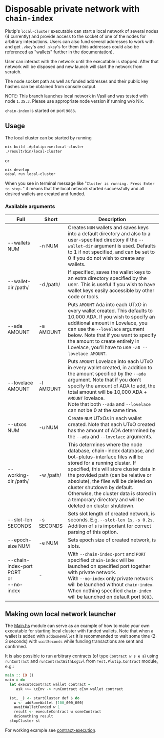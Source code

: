 # Disposable private network with `chain-index`

Plutip's `local-cluster` executable can start a local network of several nodes (4 currently) and provide access to the socket of one of the nodes for arbitrary interactions. Users can also fund several addresses to work with and get `.vkey`'s and `.skey`'s for them (this addresses could also be referenced as "wallets" further in the documentation).

User can interact with the network until the executable is stopped. After that network will be disposed and new launch will start the network from scratch.

The node socket path as well as funded addresses and their public key hashes can be obtained from console output.

NOTE: This branch launches local network in Vasil and was tested with node `1.35.3`. Please use appropriate node version if running w/o Nix.

`chain-index` is started on port `9083`. 

## Usage

The local cluster can be started by running

```bash
nix build .#plutip:exe:local-cluster  
./result/bin/local-cluster
```

or

```bash
nix develop
cabal run local-cluster
```

When you see in terminal message like "`Cluster is running. Press Enter to stop.`" it means that the local network started successfully and all desired wallets are created and funded.

### Available arguments

Full | Short | Description
--- | ---  | ---
--wallets NUM | -n NUM | Creates `NUM` wallets and saves keys into a default directory and also to a user-specified directory if the `--wallet-dir` argument is used. Defaults to 1 if not specified, and can be set to 0 if you do not wish to create any wallets.
--wallet-dir /path/ | -d /path/ | If specified, saves the wallet keys to an extra directory specified by the user. This is useful if you wish to have wallet keys easily accessible by other code or tools.
--ada AMOUNT | -a AMOUNT | Puts `AMOUNT` Ada into each UTxO in every wallet created. This defaults to 10,000 ADA. If you wish to specify an additional amount in Lovelace, you can use the `--lovelace` argument below. Note that if you want to specify the amount to create entirely in Lovelace, you'll have to use `-a0 --lovelace AMOUNT`.
--lovelace AMOUNT | -l AMOUNT | Puts `AMOUNT` Lovelace into each UTxO in every wallet created, in addition to the amount specified by the `--ada` argument. Note that if you don't specify the amount of ADA to add, the total amount will be 10,000 ADA + `AMOUNT` lovelace. <br /> Note that both `--ada` and `--lovelace` can not be 0 at the same time.
--utxos NUM | -u NUM | Create `NUM` UTxOs in each wallet created. Note that each UTxO created has the amount of ADA determined by the `--ada` and `--lovelace` arguments.
--working-dir /path/ | -w /path/ | This determines where the node database, chain-index database, and bot-plutus-interface files will be stored for a running cluster. If specified, this will store cluster data in the provided path (can be relative or absolute), the files will be deleted on cluster shutdown by default. Otherwise, the cluster data is stored in a temporary directory and will be deleted on cluster shutdown.
--slot-len SECONDS | -s SECONDS | Sets slot length of created network, is seconds. E.g. `--slot-len 1s`, `-s 0.2s`. <br /> Addition of `s` is important for correct parsing of this option.
--epoch-size NUM | -e NUM | Sets epoch size of created network, is slots.
--chain-index-port PORT<br />or<br />--no-index| - | With `--chain-index-port` and `PORT` specified `chain-index` will be launched on specified port together with private network.<br /> With `--no-index` only private network will be launched without `chain-index`.<br /> When nothing specified `chain-index` will be launched on default port `9083`.<br />

## Making own local network launcher

The [Main.hs](Main.hs) module can serve as an example of how to make your own executable for starting local cluster with funded wallets. Note that when a wallet is added with `addSomeWallet` it is recommended to wait some time (2-3 seconds) with `waitSeconds` while funding transactions are sent and confirmed.

It is also possible to run arbitrary contracts (of type `Contract w s e a`) using `runContract` and `runContractWithLogLvl` from `Test.Plutip.Contract` module, e.g.:

```haskell
main :: IO ()
main = do
  let executeContract wallet contract =
     ask >>= \cEnv -> runContract cEnv wallet contract
     
  (st, _) <- startCluster def $ do
    w <- addSomeWallet [100_000_000]
    awaitWalletFunded w 1
    result <- executeContract w someContract
    doSomething result
  stopCluster st
```

For working example see [contract-execution](../contract-execution/Main.hs).
